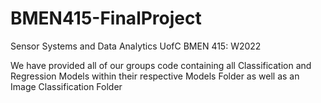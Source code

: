 # BMEN415-FinalProject
Sensor Systems and Data Analytics
UofC BMEN 415: W2022

We have provided all of our groups code containing all Classification and Regression Models within their respective Models Folder as well as an Image Classification Folder

